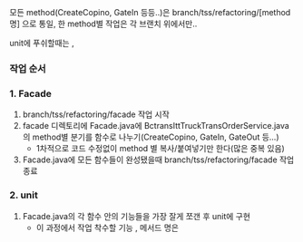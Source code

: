 모든 method(CreateCopino, GateIn 등등..)은 branch/tss/refactoring/[method명] 으로 통일, 한 method별 작업은 각 브랜치 위에서만..

unit에 푸쉬할때는 ,

### 작업 순서
### 1. Facade
1. branch/tss/refactoring/facade 작업 시작
2. facade 디렉토리에 Facade.java에  BctransIttTruckTransOrderService.java의 method별 분기를 함수로 나누기(CreateCopino, GateIn, GateOut 등...)
	- 1차적으로 코드 수정없이 method 별 복사/붙여넣기만 한다(많은 중복 있음)
3. Facade.java에 모든 함수들이 완성됐을때 branch/tss/refactoring/facade 작업 종료

### 2. unit
1. Facade.java의 각 함수 안의 기능들을 가장 잘게 쪼갠 후 unit에 구현
	- 이 과정에서 작업 착수할 기능 , 메서드 명은 